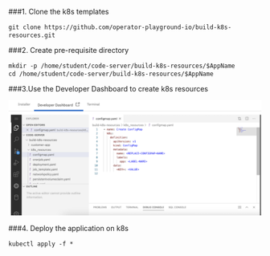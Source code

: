 ###1. Clone the k8s templates

```execute
git clone https://github.com/operator-playground-io/build-k8s-resources.git
```

###2. Create pre-requisite directory

```execute
mkdir -p /home/student/code-server/build-k8s-resources/$AppName
cd /home/student/code-server/build-k8s-resources/$AppName
```

###3.Use the Developer Dashboard to create k8s resources

![codestructure](_images/IDE.png)

###4. Deploy the application on k8s

```execute
kubectl apply -f *
```
